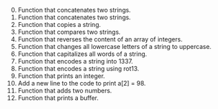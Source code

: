 0. Function that concatenates two strings.
1. Function that concatenates two strings.
2. Function that copies a string.
3. Function that compares two strings.
4. Function that reverses the content of an array of integers.
5. Function that changes all lowercase letters of a string to uppercase.
6. Function that capitalizes all words of a string.
7. Function that encodes a string into 1337.
8. Function that encodes a string using rot13.
9. Function that prints an integer.
10. Add a new line to the code to print a[2] = 98.
11. Function that adds two numbers.
12. Function that prints a buffer.
